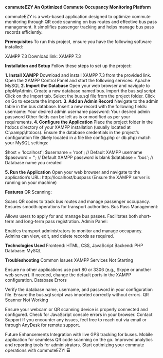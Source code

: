 **commuteEZY
An Optimized Commute Occupancy Monitoring Platform**

commuteEZY is a web-based application designed to optimize commute monitoring through QR code scanning on bus routes and effective bus pass management. It simplifies passenger tracking and helps manage bus pass records efficiently.

**Prerequisites**
To run this project, ensure you have the following software installed:

XAMPP 7.3
Download link: XAMPP 7.3

**Installation and Setup**
Follow these steps to set up the project:

**1. Install XAMPP**
Download and install XAMPP 7.3 from the provided link.
Open the XAMPP Control Panel and start the following services:
Apache
MySQL
**2. Import the Database**
Open your web browser and navigate to phpMyAdmin.
Create a new database named bus.
Import the bus.sql script:
Click on the Import tab.
Select the bus.sql file from the project folder.
Click on Go to execute the import.
**3. Add an Admin Record**
Navigate to the admin table in the bus database.
Insert a new record with the following fields:
username: Your desired admin username
password: Your desired admin password
Other fields can be left as is or modified as per your requirements.
**4. Configure the Application**
Place the project folder in the htdocs directory of your XAMPP installation (usually located at C:\xampp\htdocs).
Ensure the database credentials in the project’s configuration file (likely located in a file like config.php or db.php) match your MySQL settings:

$host = 'localhost';
$username = 'root'; // Default XAMPP username
$password = '';     // Default XAMPP password is blank
$database = 'bus';  // Database name you created


**5. Run the Application**
Open your web browser and navigate to the application’s URL:
http://localhost/buspass (Ensure the XAMPP server is running on your machine) 

**Features**
QR Scanning:

Scans QR codes to track bus routes and manage passenger occupancy.
Ensures smooth operations for transport authorities.
Bus Pass Management:

Allows users to apply for and manage bus passes.
Facilitates both short-term and long-term pass registration.
Admin Panel:

Enables transport administrators to monitor and manage occupancy.
Admins can view, edit, and delete records as required.

**Technologies Used**
Frontend: HTML, CSS, JavaScript
Backend: PHP
Database: MySQL

**Troubleshooting**
Common Issues
XAMPP Services Not Starting

Ensure no other applications use port 80 or 3306 (e.g., Skype or another web server).
If needed, change the default ports in the XAMPP configuration.
Database Errors

Verify the database name, username, and password in your configuration file.
Ensure the bus.sql script was imported correctly without errors.
QR Scanner Not Working

Ensure your webcam or QR scanning device is properly connected and configured.
Check for JavaScript console errors in your browser.
Contact Support
If you encounter any issues, feel free to reach out via email or through AnyDesk for remote support.

Future Enhancements
Integration with live GPS tracking for buses.
Mobile application for seamless QR code scanning on the go.
Improved analytics and reporting tools for administrators.
Start optimizing your commute operations with commuteEZY! 🚍
